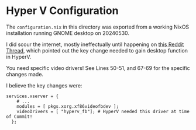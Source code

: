 # Hyper V Configuration
The `configuration.nix` in this directory was exported from a working NixOS installation running GNOME desktop on 20240530. 

I did scour the internet, mostly ineffectually until happening on [this Reddit Thread](https://www.reddit.com/r/NixOS/comments/14suxhk/nixos_on_hyperv_win11/), which pointed out the key change needed to gain desktop function in HyperV.

You need specific video drivers! See Lines 50-51, and 67-69 for the specific changes made. 

I believe the key changes were:
```
services.xserver = {
    # ...
    modules = [ pkgs.xorg.xf86videofbdev ];
    videoDrivers = [ "hyperv_fb"]; # HyperV needed this driver at time of Commit!
  };
```
